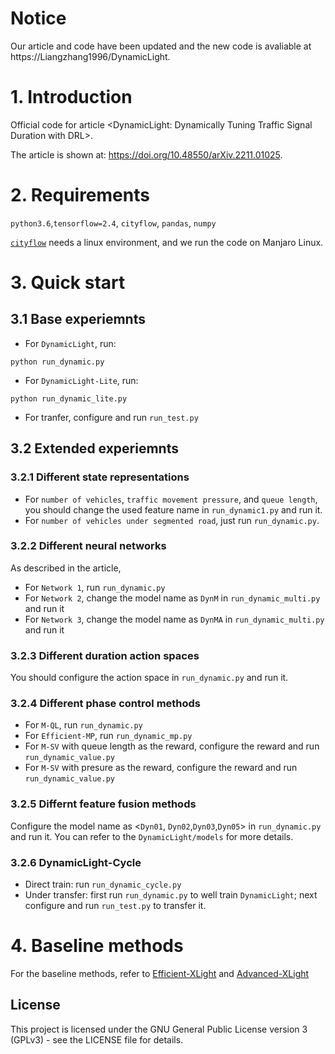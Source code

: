 # Notice
Our article and code have been updated and the new code is avaliable at https://Liangzhang1996/DynamicLight.

# 1. Introduction

Official code for article <DynamicLight: Dynamically Tuning Traffic Signal Duration with DRL>.

The article is shown at: https://doi.org/10.48550/arXiv.2211.01025.

# 2. Requirements

`python3.6`,`tensorflow=2.4`, `cityflow`, `pandas`, `numpy`

[`cityflow`](https://github.com/cityflow-project/CityFlow.git) needs a linux environment, and we run the code on Manjaro Linux.

# 3. Quick start

## 3.1 Base experiemnts

- For `DynamicLight`, run:
```shell
python run_dynamic.py
```
- For `DynamicLight-Lite`, run:
```shell
python run_dynamic_lite.py
```
- For tranfer, configure and run `run_test.py`


## 3.2 Extended experiemnts

### 3.2.1 Different state representations

- For `number of vehicles`, `traffic movement pressure`, and `queue length`, you should change the used feature name in `run_dynamic1.py` and run it.
- For `number of vehicles under segmented road`, just run `run_dynamic.py`.

### 3.2.2 Different neural networks

As described in the article,
- For `Network 1`, run `run_dynamic.py`
- For `Network 2`, change the model name as `DynM` in `run_dynamic_multi.py` and run it
- For `Network 3`, change the model name as `DynMA` in `run_dynamic_multi.py` and run it

### 3.2.3 Different duration action spaces

You should configure the action space in `run_dynamic.py` and run it.

### 3.2.4 Different phase control methods

- For `M-QL`, run `run_dynamic.py`
- For `Efficient-MP`, run `run_dynamic_mp.py`
- For `M-SV` with queue length as the reward, configure the reward and run `run_dynamic_value.py`
- For `M-SV` with presure as the reward, configure the reward and run `run_dynamic_value.py`

### 3.2.5 Differnt feature fusion methods

Configure the model name as <`Dyn01`, `Dyn02`,`Dyn03`,`Dyn05`> in `run_dynamic.py` and run it.
You can refer to the `DynamicLight/models` for more details.

### 3.2.6 DynamicLight-Cycle

- Direct train: run `run_dynamic_cycle.py`
- Under transfer: first run `run_dynamic.py` to well train `DynamicLight`; next configure and run `run_test.py` to transfer it.

# 4. Baseline methods

For the baseline methods, refer to [Efficient-XLight](https://github.com/LiangZhang1996/Efficient_XLight.git) and [Advanced-XLight](https://github.com/LiangZhang1996/Advanced_XLight.git)


## License
This project is licensed under the GNU General Public License version 3 (GPLv3) - see the LICENSE file for details.




